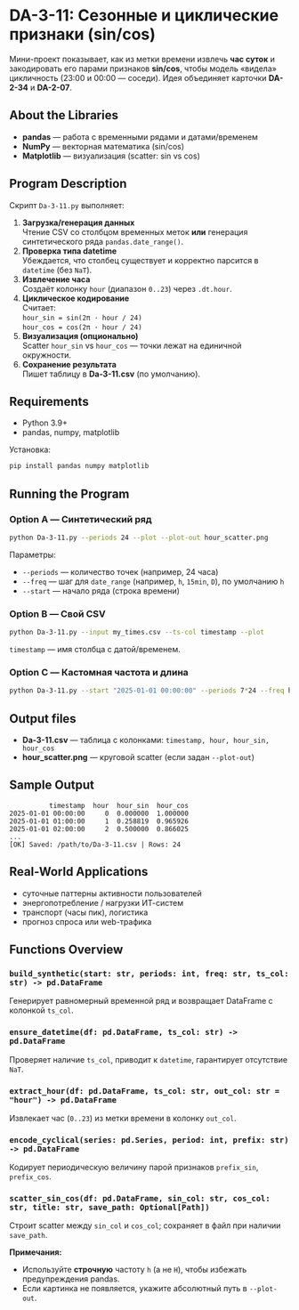 
# DA-3-11: Сезонные и циклические признаки (sin/cos)

Мини-проект показывает, как из метки времени извлечь **час суток** и закодировать его
парами признаков **sin/cos**, чтобы модель «видела» цикличность (23:00 и 00:00 — соседи).
Идея объединяет карточки **DA-2-34** и **DA-2-07**.

## About the Libraries
- **pandas** — работа с временными рядами и датами/временем  
- **NumPy** — векторная математика (sin/cos)  
- **Matplotlib** — визуализация (scatter: sin vs cos)

## Program Description
Скрипт `Da-3-11.py` выполняет:
1. **Загрузка/генерация данных**  
   Чтение CSV со столбцом временных меток **или** генерация синтетического ряда `pandas.date_range()`.
2. **Проверка типа datetime**  
   Убеждается, что столбец существует и корректно парсится в `datetime` (без `NaT`).
3. **Извлечение часа**  
   Создаёт колонку `hour` (диапазон `0..23`) через `.dt.hour`.
4. **Циклическое кодирование**  
   Считает:  
   `hour_sin = sin(2π · hour / 24)`  
   `hour_cos = cos(2π · hour / 24)`
5. **Визуализация (опционально)**  
   Scatter `hour_sin` vs `hour_cos` — точки лежат на единичной окружности.
6. **Сохранение результата**  
   Пишет таблицу в **Da-3-11.csv** (по умолчанию).

## Requirements
- Python 3.9+
- pandas, numpy, matplotlib

Установка:
```bash
pip install pandas numpy matplotlib
````

## Running the Program

### Option A — Синтетический ряд

```bash
python Da-3-11.py --periods 24 --plot --plot-out hour_scatter.png
```

Параметры:

* `--periods` — количество точек (например, 24 часа)
* `--freq` — шаг для `date_range` (например, `h`, `15min`, `D`), по умолчанию `h`
* `--start` — начало ряда (строка времени)

### Option B — Свой CSV

```bash
python Da-3-11.py --input my_times.csv --ts-col timestamp --plot
```

`timestamp` — имя столбца с датой/временем.

### Option C — Кастомная частота и длина

```bash
python Da-3-11.py --start "2025-01-01 00:00:00" --periods 7*24 --freq h --plot
```

## Output files

* **Da-3-11.csv** — таблица с колонками: `timestamp, hour, hour_sin, hour_cos`
* **hour_scatter.png** — круговой scatter (если задан `--plot-out`)

## Sample Output

```
          timestamp  hour  hour_sin  hour_cos
2025-01-01 00:00:00     0  0.000000  1.000000
2025-01-01 01:00:00     1  0.258819  0.965926
2025-01-01 02:00:00     2  0.500000  0.866025
...
[OK] Saved: /path/to/Da-3-11.csv | Rows: 24
```

## Real-World Applications

* суточные паттерны активности пользователей
* энергопотребление / нагрузки ИТ-систем
* транспорт (часы пик), логистика
* прогноз спроса или web-трафика

## Functions Overview

### `build_synthetic(start: str, periods: int, freq: str, ts_col: str) -> pd.DataFrame`

Генерирует равномерный временной ряд и возвращает DataFrame с колонкой `ts_col`.

### `ensure_datetime(df: pd.DataFrame, ts_col: str) -> pd.DataFrame`

Проверяет наличие `ts_col`, приводит к `datetime`, гарантирует отсутствие `NaT`.

### `extract_hour(df: pd.DataFrame, ts_col: str, out_col: str = "hour") -> pd.DataFrame`

Извлекает час (`0..23`) из метки времени в колонку `out_col`.

### `encode_cyclical(series: pd.Series, period: int, prefix: str) -> pd.DataFrame`

Кодирует периодическую величину парой признаков `prefix_sin`, `prefix_cos`.

### `scatter_sin_cos(df: pd.DataFrame, sin_col: str, cos_col: str, title: str, save_path: Optional[Path])`

Строит scatter между `sin_col` и `cos_col`; сохраняет в файл при наличии `save_path`.



**Примечания:**

* Используйте **строчную** частоту `h` (а не `H`), чтобы избежать предупреждения pandas.
* Если картинка не появляется, укажите абсолютный путь в `--plot-out`.

